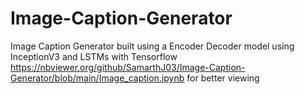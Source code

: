 # Image-Caption-Generator
Image Caption Generator built using a Encoder Decoder model using InceptionV3 and LSTMs with Tensorflow
https://nbviewer.org/github/SamarthJ03/Image-Caption-Generator/blob/main/Image_caption.ipynb for better viewing
